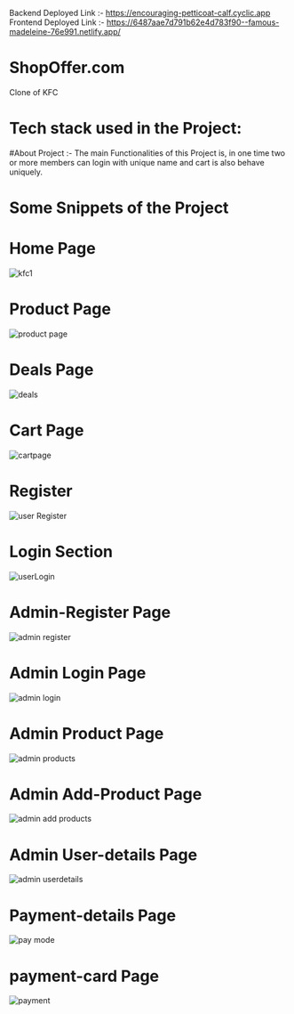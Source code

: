 

Backend Deployed Link :- https://encouraging-petticoat-calf.cyclic.app
Frontend Deployed Link :- https://6487aae7d791b62e4d783f90--famous-madeleine-76e991.netlify.app/


# ShopOffer.com
Clone of KFC


# Tech stack used in the Project:


#About Project :- The main Functionalities of this Project is, in one time two or more members can login with unique name and cart is also behave uniquely.



# Some Snippets of the Project

# Home Page
![kfc1](https://github.com/ranjankumar9/Kfc_git/assets/107936455/eeaeda93-a7bb-4fe3-bdbe-dc8b18df36a2)

# Product Page
![product page](https://github.com/ranjankumar9/Kfc_git/assets/107936455/07162a20-f158-4d72-a9c0-78f8c85e54ef)

# Deals Page
![deals](https://github.com/ranjankumar9/Kfc_git/assets/107936455/a88bf318-b28b-4792-bc49-2be935929759)

# Cart Page
![cartpage](https://github.com/ranjankumar9/Kfc_git/assets/107936455/43163f80-befb-48dd-adde-6cfd4324a81c)

# Register 
![user Register](https://github.com/ranjankumar9/Kfc_git/assets/107936455/8deec1d3-2733-4a57-a96d-a90569dc9e56)

# Login Section
![userLogin](https://github.com/ranjankumar9/Kfc_git/assets/107936455/7596727d-cd77-40eb-aab3-010f8f3951f3)

# Admin-Register Page
![admin register](https://github.com/ranjankumar9/Kfc_git/assets/107936455/d8d8e36e-0d16-4492-a4fe-02e48d53bd0a)

# Admin Login Page
![admin login](https://github.com/ranjankumar9/Kfc_git/assets/107936455/0dfd5679-f562-4966-adef-83c1888b9812)

# Admin Product Page
![admin products](https://github.com/ranjankumar9/Kfc_git/assets/107936455/731baf14-8277-4c7e-b239-879a99df08ed)

# Admin Add-Product Page
![admin add products](https://github.com/ranjankumar9/Kfc_git/assets/107936455/eefb381a-f1ab-431a-a46c-ef0c2e7b1fe6)

# Admin User-details Page
![admin userdetails](https://github.com/ranjankumar9/Kfc_git/assets/107936455/9f3cdc04-31cf-44ac-8588-cd4f146bf67f)

# Payment-details Page
![pay mode](https://github.com/ranjankumar9/Kfc_git/assets/107936455/5802333d-7d5b-40c4-ac23-4a4dd97050e6)

# payment-card Page
![payment](https://github.com/ranjankumar9/Kfc_git/assets/107936455/4b18010f-ca82-495c-9fa6-503d50374c3a)






